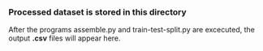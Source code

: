 ### Processed dataset is stored in this directory 

After the programs assemble.py and train-test-split.py  are excecuted, the output __.csv__ files will appear here.
